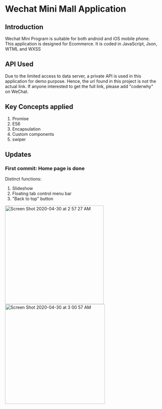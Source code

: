 # Wechat Mini Mall Application
## Introduction
Wechat Mini Program is suitable for both android and iOS mobile phone.
This application is designed for Ecommerce. It is coded in JavaScript, Json, WTML and WXSS

## API Used
Due to the limited access to data server, a private API is used in this application for demo purpose. 
Hence, the url found in this project is not the actual link. If anyone interested to get the full link, please add "coderwhy" on WeChat.

## Key Concepts applied
1. Promise
2. ES6
3. Encapsulation
4. Custom components
5. swiper

## Updates
### First commit: Home page is done
Distinct functions:
1. Slideshow
2. Floating tab control menu bar
3. "Back to top" button

<img width="324" alt="Screen Shot 2020-04-30 at 2 57 27 AM" src="https://user-images.githubusercontent.com/38584966/80624349-e62e3b00-8a8e-11ea-9768-3f82bcbed95a.png"><img width="328" alt="Screen Shot 2020-04-30 at 3 00 57 AM" src="https://user-images.githubusercontent.com/38584966/80624417-fd6d2880-8a8e-11ea-918e-7fd80dddfc57.png">



